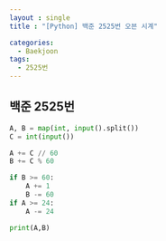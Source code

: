 ```yaml
---
layout : single
title : "[Python] 백준 2525번 오븐 시계"

categories:
  - Baekjoon
tags:
  - 2525번
---
```


## 백준 2525번

```python
A, B = map(int, input().split())
C = int(input()) 

A += C // 60
B += C % 60

if B >= 60:
    A += 1
    B -= 60
if A >= 24:
    A -= 24

print(A,B)

```